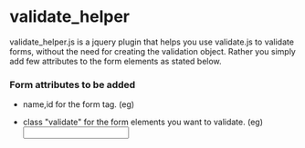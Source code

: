 # validate_helper 
  
  validate_helper.js is a jquery plugin that helps you use validate.js to validate forms, without the need for creating the validation object. Rather you simply add few attributes to the form elements as stated below.

### Form attributes to be added 

* name,id for the form tag. (eg) <form name="login" id= "login">
* class "validate" for the form elements you want to validate. (eg) <input type="email" class="validate">

